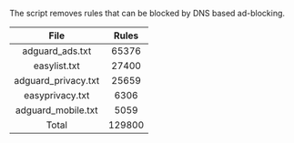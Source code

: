 The script removes rules that can be blocked by DNS based ad-blocking.


| File | Rules |
|:----:|:-----:|
| adguard_ads.txt | 65376 |
| easylist.txt | 27400 |
| adguard_privacy.txt | 25659 |
| easyprivacy.txt | 6306 |
| adguard_mobile.txt | 5059 |
| Total | 129800 |